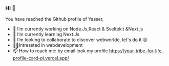 ### Hi 👋
You have reached the Github profile of Yasser,
- 🔭 I’m currently working on Node.Js,React & Sveltekit &Next.js
- 🌱 I’m currently learning Next.Js
- 👯 I’m looking to collaborate to discover webworlde, let's do it 😉
- 🧑‍💻Intressted in webdevelopment
- 📫 How to reach me: by email look my profile https://your-tribe-for-life-profile-card-pi.vercel.app/


